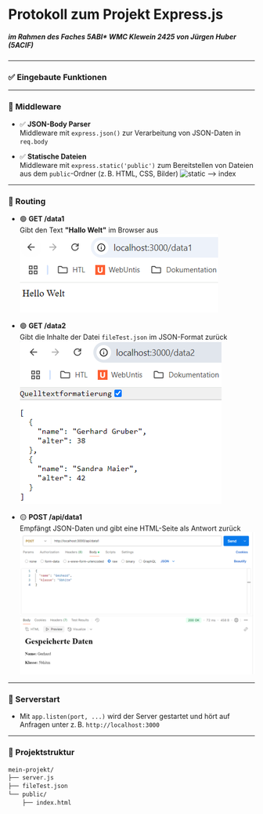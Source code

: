 # Protokoll zum Projekt **Express.js**
##### im Rahmen des Faches 5ABI* WMC Klewein 2425 von Jürgen Huber (5ACIF) 
---

### ✅ Eingebaute Funktionen

---

### 🧩 Middleware

- ✅ **JSON-Body Parser**  
  Middleware mit `express.json()` zur Verarbeitung von JSON-Daten in `req.body`

- ✅ **Statische Dateien**  
  Middleware mit `express.static('public')` zum Bereitstellen von Dateien aus dem `public`-Ordner (z. B. HTML, CSS, Bilder)
  ![static --> index](images/image12.png)

---

### 🚦 Routing

- 🟢 **GET /data1**  
  Gibt den Text **"Hallo Welt"** im Browser aus
![get1](images/img_1.png)


- 🟢 **GET /data2**  
  Gibt die Inhalte der Datei `fileTest.json` im JSON-Format zurück
  ![get2](images/img_2.png)

- 🟡 **POST /api/data1**  
  Empfängt JSON-Daten und gibt eine HTML-Seite als Antwort zurück
  ![post](images/img_3.png)

---

### 🚀 Serverstart

- Mit `app.listen(port, ...)` wird der Server gestartet und hört auf Anfragen unter z. B. `http://localhost:3000`

---

### 📁 Projektstruktur

```bash
mein-projekt/
├── server.js
├── fileTest.json
└── public/
    ├── index.html
